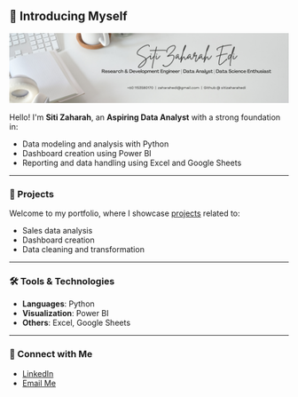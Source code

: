 ## 👋 Introducing Myself

![Hi, I'm Siti Zaharah](./banner.png)

Hello! I'm **Siti Zaharah**, an **Aspiring Data Analyst** with a strong foundation in:
- Data modeling and analysis with Python
- Dashboard creation using Power BI
- Reporting and data handling using Excel and Google Sheets

---

### 📌 Projects
Welcome to my portfolio, where I showcase [projects](https://github.com/sitizaharahedi/Portfolio-Guide) related to:
- Sales data analysis
- Dashboard creation
- Data cleaning and transformation  

---

### 🛠️ Tools & Technologies

- **Languages**: Python 
- **Visualization**: Power BI  
- **Others**: Excel, Google Sheets

---

### 🤝 Connect with Me
- [LinkedIn](https://www.linkedin.com/in/siti-zaharah-edi-7436411a0/)
- [Email Me](mailto:zaharahedi@gmail.com)
